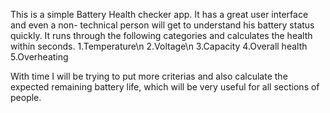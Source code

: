 This is a simple Battery Health checker app. It has a great user interface and even a non- technical person will get to understand his battery status quickly. It runs through the following categories and calculates the health within seconds.
    1.Temperature\n
    2.Voltage\n
    3.Capacity
    4.Overall health
    5.Overheating
    
With time I will be trying to put more criterias and also calculate the expected remaining battery life, which will be very useful for all sections of people.

